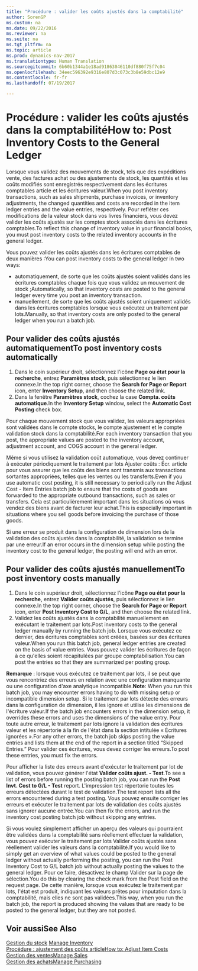 ```yaml
---
title: "Procédure : valider les coûts ajustés dans la comptabilité"
author: SorenGP
ms.custom: na
ms.date: 09/22/2016
ms.reviewer: na
ms.suite: na
ms.tgt_pltfrm: na
ms.topic: article
ms.prod: dynamics-nav-2017
ms.translationtype: Human Translation
ms.sourcegitcommit: 6b60b1344a1e18ad91863046110df880f75f7c04
ms.openlocfilehash: 34eec596392e9316e807d3c073c3b8e59dbc12e9
ms.contentlocale: fr-fr
ms.lasthandoff: 07/19/2017

---
```


# <a name="how-to-post-inventory-costs-to-the-general-ledger"></a><span data-ttu-id="7a90d-102">Procédure : valider les coûts ajustés dans la comptabilité</span><span class="sxs-lookup"><span data-stu-id="7a90d-102">How to: Post Inventory Costs to the General Ledger</span></span>   
<span data-ttu-id="7a90d-103">Lorsque vous validez des mouvements de stock, tels que des expéditions vente, des factures achat ou des ajustements de stock, les quantités et les coûts modifiés sont enregistrés respectivement dans les écritures comptables article et les écritures valeur.</span><span class="sxs-lookup"><span data-stu-id="7a90d-103">When you post inventory transactions, such as sales shipments, purchase invoices, or inventory adjustments, the changed quantities and costs are recorded in the item ledger entries and the value entries, respectively.</span></span> <span data-ttu-id="7a90d-104">Pour refléter ces modifications de la valeur stock dans vos livres financiers, vous devez valider les coûts ajustés sur les comptes stock associés dans les écritures comptables.</span><span class="sxs-lookup"><span data-stu-id="7a90d-104">To reflect this change of inventory value in your financial books, you must post inventory costs to the related inventory accounts in the general ledger.</span></span>

<span data-ttu-id="7a90d-105">Vous pouvez valider les coûts ajustés dans les écritures comptables de deux manières :</span><span class="sxs-lookup"><span data-stu-id="7a90d-105">You can post inventory costs to the general ledger in two ways:</span></span>

- <span data-ttu-id="7a90d-106">automatiquement, de sorte que les coûts ajustés soient validés dans les écritures comptables chaque fois que vous validez un mouvement de stock ;</span><span class="sxs-lookup"><span data-stu-id="7a90d-106">Automatically, so that inventory costs are posted to the general ledger every time you post an inventory transaction.</span></span>
- <span data-ttu-id="7a90d-107">manuellement, de sorte que les coûts ajustés soient uniquement validés dans les écritures comptables lorsque vous exécutez un traitement par lots.</span><span class="sxs-lookup"><span data-stu-id="7a90d-107">Manually, so that inventory costs are only posted to the general ledger when you run a batch job.</span></span>


## <a name="to-post-inventory-costs-automatically"></a><span data-ttu-id="7a90d-108">Pour valider des coûts ajustés automatiquement</span><span class="sxs-lookup"><span data-stu-id="7a90d-108">To post inventory costs automatically</span></span>
1. <span data-ttu-id="7a90d-109">Dans le coin supérieur droit, sélectionnez l'icône **Page ou état pour la recherche**, entrez **Paramètres stock**, puis sélectionnez le lien connexe.</span><span class="sxs-lookup"><span data-stu-id="7a90d-109">In the top right corner, choose the **Search for Page or Report** icon, enter **Inventory Setup**, and then choose the related link.</span></span>
2. <span data-ttu-id="7a90d-110">Dans la fenêtre **Paramètres stock**, cochez la case **Compta. coûts automatique**.</span><span class="sxs-lookup"><span data-stu-id="7a90d-110">In the **Inventory Setup** window, select the **Automatic Cost Posting** check box.</span></span>

<span data-ttu-id="7a90d-111">Pour chaque mouvement stock que vous validez, les valeurs appropriées sont validées dans le compte stocks, le compte ajustement et le compte validation stock dans la comptabilité.</span><span class="sxs-lookup"><span data-stu-id="7a90d-111">For each inventory transaction that you post, the appropriate values are posted to the inventory account, adjustment account, and COGS account in the general ledger.</span></span>

<span data-ttu-id="7a90d-112">Même si vous utilisez la validation coût automatique, vous devez continuer à exécuter périodiquement le traitement par lots Ajuster coûts : Écr. article pour vous assurer que les coûts des biens sont transmis aux transactions sortantes appropriées, telles que les ventes ou les transferts.</span><span class="sxs-lookup"><span data-stu-id="7a90d-112">Even if you use automatic cost posting, it is still necessary to periodically run the Adjust Cost - Item Entries batch job to ensure that the costs of goods are forwarded to the appropriate outbound transactions, such as sales or transfers.</span></span> <span data-ttu-id="7a90d-113">Cela est particulièrement important dans les situations où vous vendez des biens avant de facturer leur achat.</span><span class="sxs-lookup"><span data-stu-id="7a90d-113">This is especially important in situations where you sell goods before invoicing the purchase of those goods.</span></span>

<span data-ttu-id="7a90d-114">Si une erreur se produit dans la configuration de dimension lors de la validation des coûts ajustés dans la comptabilité, la validation se termine par une erreur.</span><span class="sxs-lookup"><span data-stu-id="7a90d-114">If an error occurs in the dimension setup while posting the inventory cost to the general ledger, the posting will end with an error.</span></span>

## <a name="to-post-inventory-costs-manually"></a><span data-ttu-id="7a90d-115">Pour valider des coûts ajustés manuellement</span><span class="sxs-lookup"><span data-stu-id="7a90d-115">To post inventory costs manually</span></span>
1. <span data-ttu-id="7a90d-116">Dans le coin supérieur droit, sélectionnez l'icône **Page ou état pour la recherche**, entrez **Valider coûts ajustés**, puis sélectionnez le lien connexe.</span><span class="sxs-lookup"><span data-stu-id="7a90d-116">In the top right corner, choose the **Search for Page or Report** icon, enter **Post Inventory Cost to G/L**, and then choose the related link.</span></span>
2. <span data-ttu-id="7a90d-117">Validez les coûts ajustés dans la comptabilité manuellement en exécutant le traitement par lots.</span><span class="sxs-lookup"><span data-stu-id="7a90d-117">Post inventory costs to the general ledger manually by running the batch job.</span></span> <span data-ttu-id="7a90d-118">Lorsque vous exécutez ce dernier, des écritures comptables sont créées, basées sur des écritures valeur.</span><span class="sxs-lookup"><span data-stu-id="7a90d-118">When you run this batch job, general ledger entries are created on the basis of value entries.</span></span> <span data-ttu-id="7a90d-119">Vous pouvez valider les écritures de façon à ce qu'elles soient récapitulées par groupe comptabilisation.</span><span class="sxs-lookup"><span data-stu-id="7a90d-119">You can post the entries so that they are summarized per posting group.</span></span>

<span data-ttu-id="7a90d-120">**Remarque** : lorsque vous exécutez ce traitement par lots, il se peut que vous rencontriez des erreurs en relation avec une configuration manquante ou une configuration d'axe analytique incompatible.</span><span class="sxs-lookup"><span data-stu-id="7a90d-120">**Note**: When you run this batch job, you may encounter errors having to do with missing setup or incompatible dimension setup.</span></span> <span data-ttu-id="7a90d-121">Si le traitement par lots détecte des erreurs dans la configuration de dimension, il les ignore et utilise les dimensions de l'écriture valeur.</span><span class="sxs-lookup"><span data-stu-id="7a90d-121">If the batch job encounters errors in the dimension setup, it overrides these errors and uses the dimensions of the value entry.</span></span> <span data-ttu-id="7a90d-122">Pour toute autre erreur, le traitement par lots ignore la validation des écritures valeur et les répertorie à la fin de l'état dans la section intitulée « Écritures ignorées ».</span><span class="sxs-lookup"><span data-stu-id="7a90d-122">For any other errors, the batch job skips posting the value entries and lists them at the end of the report in a section titled “Skipped Entries.”</span></span> <span data-ttu-id="7a90d-123">Pour valider ces écritures, vous devez corriger les erreurs.</span><span class="sxs-lookup"><span data-stu-id="7a90d-123">To post these entries, you must fix the errors.</span></span>

<span data-ttu-id="7a90d-124">Pour afficher la liste des erreurs avant d'exécuter le traitement par lot de validation, vous pouvez générer l'état **Valider coûts ajust. - Test**.</span><span class="sxs-lookup"><span data-stu-id="7a90d-124">To see a list of errors before running the posting batch job, you can run the **Post Invt. Cost to G/L - Test** report.</span></span> <span data-ttu-id="7a90d-125">L'impression test répertorie toutes les erreurs détectées durant le test de validation.</span><span class="sxs-lookup"><span data-stu-id="7a90d-125">The test report lists all the errors encountered during a test posting.</span></span> <span data-ttu-id="7a90d-126">Vous pouvez ensuite corriger les erreurs et exécuter le traitement par lots de validation des coûts ajustés sans ignorer aucune entrée.</span><span class="sxs-lookup"><span data-stu-id="7a90d-126">You can then fix the errors, and run the inventory cost posting batch job without skipping any entries.</span></span>

<span data-ttu-id="7a90d-127">Si vous voulez simplement afficher un aperçu des valeurs qui pourraient être validées dans la comptabilité sans réellement effectuer la validation, vous pouvez exécuter le traitement par lots Valider coûts ajustés sans réellement valider les valeurs dans la comptabilité.</span><span class="sxs-lookup"><span data-stu-id="7a90d-127">If you would like to simply get an overview of what values could be posted to the general ledger without actually performing the posting, you can run the Post Inventory Cost to G/L batch job without actually posting the values to the general ledger.</span></span> <span data-ttu-id="7a90d-128">Pour ce faire, désactivez le champ Valider sur la page de sélection.</span><span class="sxs-lookup"><span data-stu-id="7a90d-128">You do this by clearing the check mark from the Post field on the request page.</span></span> <span data-ttu-id="7a90d-129">De cette manière, lorsque vous exécutez le traitement par lots, l'état est produit, indiquant les valeurs prêtes pour imputation dans la comptabilité, mais elles ne sont pas validées.</span><span class="sxs-lookup"><span data-stu-id="7a90d-129">This way, when you run the batch job, the report is produced showing the values that are ready to be posted to the general ledger, but they are not posted.</span></span>

## <a name="see-also"></a><span data-ttu-id="7a90d-130">Voir aussi</span><span class="sxs-lookup"><span data-stu-id="7a90d-130">See Also</span></span>
<span data-ttu-id="7a90d-131">[Gestion du stock](inventory-manage-inventory.md)  </span><span class="sxs-lookup"><span data-stu-id="7a90d-131">[Manage Inventory](inventory-manage-inventory.md)  </span></span>  
[<span data-ttu-id="7a90d-132">Procédure : ajustement des coûts article</span><span class="sxs-lookup"><span data-stu-id="7a90d-132">How to: Adjust Item Costs</span></span>](inventory-how-adjust-item-costs.md)  
[<span data-ttu-id="7a90d-133">Gestion des ventes</span><span class="sxs-lookup"><span data-stu-id="7a90d-133">Manage Sales</span></span>](sales-manage-sales.md)  
[<span data-ttu-id="7a90d-134">Gestion des achats</span><span class="sxs-lookup"><span data-stu-id="7a90d-134">Manage Purchasing</span></span>](purchasing-manage-purchasing.md)

